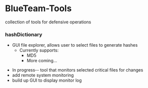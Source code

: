 # BlueTeam-Tools
collection of tools for defensive operations

### hashDictionary
* GUI file explorer, allows user to select files to generate hashes
  * Currently supports:
    * MD5
    * More coming...

- In progress-- tool that monitors selected critical files for changes
 - add remote system monitoring
 - build up GUI to display monitor log
